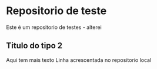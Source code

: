 # Repositorio de teste
Este é um repositorio de testes - alterei
## Titulo do tipo 2
Aqui tem mais texto
Linha acrescentada no repositorio local
